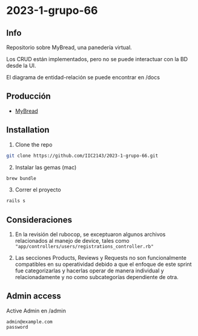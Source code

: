 # 2023-1-grupo-66

## Info
Repositorio sobre MyBread, una panedería virtual.

Los CRUD están implementados, pero no se puede interactuar con la BD desde la UI.

El diagrama de entidad-relación se puede encontrar en /docs

## Producción
  * [MyBread](https://mybread.onrender.com/)

## Installation
1. Clone the repo
```sh
git clone https://github.com/IIC2143/2023-1-grupo-66.git
```
2. Instalar las gemas (mac)
```sh
brew bundle
```
3. Correr el proyecto
```sh
rails s

```
## Consideraciones

1. En la revisión del rubocop, se exceptuaron algunos archivos relacionados al manejo de device, tales como 
``` "app/controllers/users/registrations_controller.rb" ```

2. Las secciones Products, Reviews y Requests no son funcionalmente compatibles en su operatividad debido a que el enfoque de este sprint fue categorizarlas y hacerlas operar de manera individual y relacionadamente y no como subcategorías dependiente de otra.

## Admin access

Active Admin en /admin

```
admin@example.com
password
```

